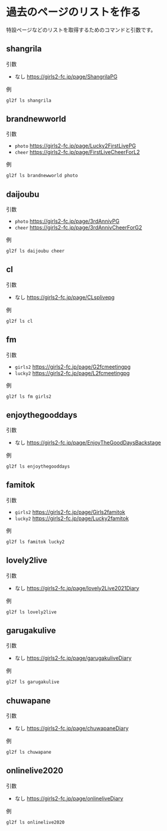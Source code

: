 # 過去のページのリストを作る

特設ページなどのリストを取得するためのコマンドと引数です。

## shangrila

引数
* なし https://girls2-fc.jp/page/ShangrilaPG

例
```sh
gl2f ls shangrila
```

## brandnewworld

引数
* `photo` https://girls2-fc.jp/page/Lucky2FirstLivePG
* `cheer` https://girls2-fc.jp/page/FirstLiveCheerForL2

例
```sh
gl2f ls brandnewworld photo
```


## daijoubu

引数
* `photo` https://girls2-fc.jp/page/3rdAnnivPG
* `cheer` https://girls2-fc.jp/page/3rdAnnivCheerForG2

例
```sh
gl2f ls daijoubu cheer
```


## cl

引数
* なし https://girls2-fc.jp/page/CLsplivepg

例
```sh
gl2f ls cl
```


## fm

引数
* `girls2` https://girls2-fc.jp/page/G2fcmeetingpg
* `lucky2` https://girls2-fc.jp/page/L2fcmeetingpg

例
```sh
gl2f ls fm girls2
```


## enjoythegooddays

引数
* なし https://girls2-fc.jp/page/EnjoyTheGoodDaysBackstage

例
```sh
gl2f ls enjoythegooddays
```


## famitok

引数
* `girls2` https://girls2-fc.jp/page/Girls2famitok
* `lucky2` https://girls2-fc.jp/page/Lucky2famitok

例
```sh
gl2f ls famitok lucky2
```


## lovely2live

引数
* なし https://girls2-fc.jp/page/lovely2Live2021Diary

例
```sh
gl2f ls lovely2live
```


## garugakulive

引数
* なし https://girls2-fc.jp/page/garugakuliveDiary

例
```sh
gl2f ls garugakulive
```


## chuwapane

引数
* なし https://girls2-fc.jp/page/chuwapaneDiary

例
```sh
gl2f ls chuwapane
```


## onlinelive2020

引数
* なし https://girls2-fc.jp/page/onlineliveDiary

例
```sh
gl2f ls onlinelive2020
```
